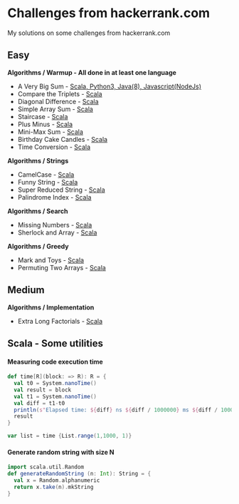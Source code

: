 # Challenges from hackerrank.com

My solutions on some challenges from hackerrank.com



## Easy

**Algorithms / Warmup - All done in at least one language**
- A Very Big Sum - [Scala, Python3, Java(8), Javascript(NodeJs)](https://github.com/lrgfilipe/hackerrank-challenges/tree/master/easy/A%20Very%20Big%20Sum)
- Compare the Triplets - [Scala](https://github.com/lrgfilipe/hackerrank-challenges/tree/master/easy/Compare%20the%20Triplets)
- Diagonal Difference - [Scala](https://github.com/lrgfilipe/hackerrank-challenges/tree/master/easy/Diagonal%20Difference)
- Simple Array Sum - [Scala](https://github.com/lrgfilipe/hackerrank-challenges/tree/master/easy/Simple%20Array%20Sum)
- Staircase - [Scala](https://github.com/lrgfilipe/hackerrank-challenges/tree/master/easy/Staircase)
- Plus Minus - [Scala](https://github.com/lrgfilipe/hackerrank-challenges/tree/master/easy/Plus%20Minus)
- Mini-Max Sum - [Scala](https://github.com/lrgfilipe/hackerrank-challenges/tree/master/easy/Mini-Max%20Sum)
- Birthday Cake Candles - [Scala](https://github.com/lrgfilipe/hackerrank-challenges/tree/master/easy/Birthday%20Cake%20Candles)
- Time Conversion - [Scala](https://github.com/lrgfilipe/hackerrank-challenges/tree/master/easy/Time%20Conversion)


**Algorithms / Strings**
- CamelCase -  [Scala](https://github.com/lrgfilipe/hackerrank-challenges/blob/master/easy/CamelCase)
- Funny String - [Scala](https://github.com/lrgfilipe/hackerrank-challenges/tree/master/easy/Funny%20String)
- Super Reduced String - [Scala](https://github.com/lrgfilipe/hackerrank-challenges/tree/master/easy/Super%20Reduced%20String)
- Palindrome Index - [Scala](https://github.com/lrgfilipe/hackerrank-challenges/tree/master/easy/Palindrome%20Index)

**Algorithms / Search**
- Missing Numbers - [Scala](https://github.com/lrgfilipe/hackerrank-challenges/tree/master/easy/Missing%20Numbers)
- Sherlock and Array - [Scala](https://github.com/lrgfilipe/hackerrank-challenges/tree/master/easy/Sherlock%20and%20Array)


**Algorithms / Greedy**
- Mark and Toys - [Scala](https://github.com/lrgfilipe/hackerrank-challenges/tree/master/easy/Mark%20and%20Toys)
- Permuting Two Arrays - [Scala](https://github.com/lrgfilipe/hackerrank-challenges/tree/master/easy/Permuting%20Two%20Arrays)



## Medium

**Algorithms / Implementation**
- Extra Long Factorials - [Scala](https://github.com/lrgfilipe/hackerrank-challenges/tree/master/medium/Extra%20Long%20Factorials)


## Scala - Some utilities

####  Measuring code execution time
```scala
def time[R](block: => R): R = {
  val t0 = System.nanoTime()
  val result = block
  val t1 = System.nanoTime()
  val diff = t1-t0
  println(s"Elapsed time: ${diff} ns ${diff / 1000000} ms ${diff / 1000000000} sec")
  result
}

var list = time {List.range(1,1000, 1)}
```

####  Generate random string with size N
```scala
import scala.util.Random
def generateRandomString (n: Int): String = {
  val x = Random.alphanumeric
  return x.take(n).mkString
}
```


